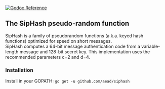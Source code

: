 [![Godoc Reference](https://godoc.org/github.com/aead/siphash?status.svg)](https://godoc.org/github.com/aead/siphash)

## The SipHash pseudo-random function

SipHash is a family of pseudorandom functions (a.k.a. keyed hash functions) optimized for speed on short messages.  
SipHash computes a 64-bit message authentication code from a variable-length message and 128-bit secret key.
This implementation uses the recommended parameters c=2 and d=4.

### Installation
Install in your GOPATH: `go get -u github.com/aead/siphash`  
